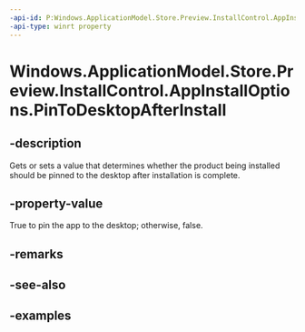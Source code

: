 ```yaml
---
-api-id: P:Windows.ApplicationModel.Store.Preview.InstallControl.AppInstallOptions.PinToDesktopAfterInstall
-api-type: winrt property
---
```


<!-- Property syntax.
public bool PinToDesktopAfterInstall { get;  set; }
-->

# Windows.ApplicationModel.Store.Preview.InstallControl.AppInstallOptions.PinToDesktopAfterInstall

## -description
Gets or sets a value that determines whether the product being installed should be pinned to the desktop after installation is complete.

## -property-value
True to pin the app to the desktop; otherwise, false.

## -remarks

## -see-also

## -examples
